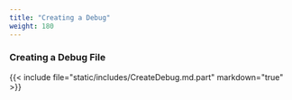 ```yaml
---
title: "Creating a Debug"
weight: 180
---
```


### Creating a Debug File

{{< include file="static/includes/CreateDebug.md.part" markdown="true" >}}